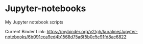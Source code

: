 # Jupyter-notebooks
My Jupyter notebook scripts

Current Binder Link:
https://mybinder.org/v2/gh/kuralme/Jupyter-notebooks/6b091cca9ed4b1568d75a6f5b0c5c91fd8ac6822
